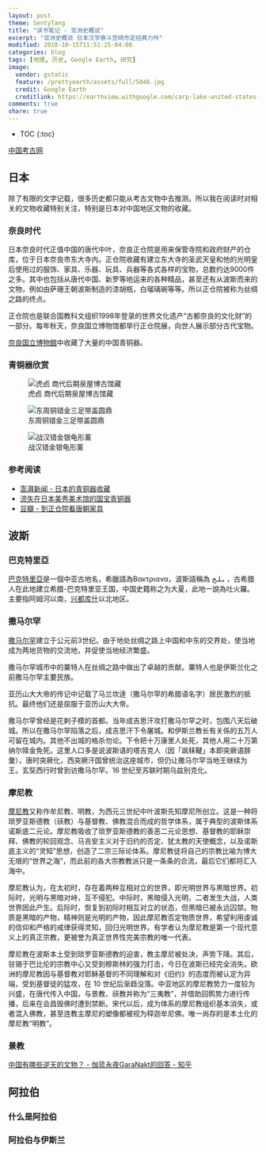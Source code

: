```yaml
---
layout: post
theme: SentyTang
title: "读书笔记 - 亚洲史概说"
excerpt: "亚洲史概说 日本汉学泰斗宫崎市定经典力作"
modified: 2018-10-15T11:51:25-04:00
categories: blog
tags: [地理, 历史, Google Earth, 研究]
image:
  vendor: gstatic
  feature: /prettyearth/assets/full/5046.jpg
  credit: Google Earth
  creditlink: https://earthview.withgoogle.com/carp-lake-united-states-5046
comments: true
share: true
---
```


* TOC
{:toc}

[中国考古网](http://kaogu.cssn.cn)

## 日本

除了有限的文字记载，很多历史都只能从考古文物中去推测，所以我在阅读时对相关的文物收藏特别关注，特别是日本对中国地区文物的收藏。

### 奈良时代

日本奈良时代正值中国的唐代中叶，奈良正仓院是用来保管寺院和政府财产的仓库，位于日本奈良市东大寺内。正仓院收藏有建立东大寺的圣武天皇和他的光明皇后使用过的服饰、家具、乐器、玩具、兵器等各式各样的宝物，总数约达9000件之多。其中也包括从唐代中国、新罗等地运来的各种精品，甚至还有从波斯而来的文物，例如由萨珊王朝波斯制造的漆胡瓶，白瑠璃碗等等。所以正仓院被称为丝绸之路的终点。

正仓院也是联合国教科文组织1998年登录的世界文化遗产“古都奈良的文化财”的一部分。每年秋天，奈良国立博物馆都举行正仓院展，向世人展示部分古代宝物。

[奈良国立博物館][narahaku]中收藏了大量的中国青铜器。

### 青铜器欣赏

<figure class="middle center">
  <img src="http://n.sinaimg.cn/collect/crawl/419/w550h669/20180420/qzBg-fznefkf8845089.jpg" alt="虎卣 商代后期泉屋博古馆藏" >
  <figcaption>虎卣 商代后期泉屋博古馆藏</figcaption>
</figure>

<figure class="middle center">
  <img src="http://5b0988e595225.cdn.sohucs.com/images/20170911/f67877108d28451097575868ecb44e20.jpeg" alt="东周铜错金三足带盖圆鼎" >
  <figcaption>东周铜错金三足带盖圆鼎</figcaption>
</figure>

<figure class="middle center">
  <img src="http://5b0988e595225.cdn.sohucs.com/images/20170911/45c2f48fa2d14c9a8282cae840326200.jpeg" alt="战汉错金银龟形薰" >
  <figcaption>战汉错金银龟形薰</figcaption>
</figure>

### 参考阅读

* [澎湃新闻 - 日本的青铜器收藏](http://collection.sina.com.cn/plfx/2018-04-21/doc-ifznefkf8860381.shtml)
* [流失在日本美秀美术馆的国宝青铜器](http://www.sohu.com/a/191258758_776727)
* [豆瓣 - 到正仓院看唐朝家具](https://www.douban.com/note/266786706/)

[narahaku]:https://www.narahaku.go.jp/collection/?bumon=中国古代青銅器

## 波斯

### 巴克特里亞

[巴克特里亞](https://www.wikiwand.com/en/Bactria)是一個中亚古地名，希臘語為Βακτριανα，波斯語稱為 بـلـخ ，古希腊人在此地建立希腊-巴克特里亚王国，中国史籍称之为大夏，此地一說為吐火羅。主要指阿姆河以南，[兴都库什][Hindu_Kush]以北地区。

### 撒马尔罕

[撒马尔罕][Samarkand]建立于公元前3世纪。由于地处丝绸之路上中国和中东的交界处，使当地成为两地货物的交流地，并促使当地经济繁盛。

撒马尔罕城市中的粟特人在丝绸之路中做出了卓越的贡献。粟特人也是伊斯兰化之前撒马尔罕主要民族。

亚历山大大帝的传记中记载了马兰坎逹（撒马尔罕的希腊语名字）居民激烈的抵抗。最终他们还是屈服于亚历山大大帝。

撒马尔罕曾经是花剌子模的首都。当年成吉思汗攻打撒马尔罕之时，包围八天后破城。所以在撒马尔罕陷落之后，成吉思汗下令屠城。和伊斯兰教长有关係的五万人可留在城内。其他不出城的格杀勿论。下令把十万康里人处死，其他人用二十万第纳尔赎金免死。这里人口多是说波斯语的塔吉克人（因「飒秣鞬」本即突厥语辞彙），唐时突厥化，西突厥汗国曾统治这座城市，但仍让撒马尔罕当地王继续为王。玄奘西行时曾到访撒马尔罕。16 世纪至苏联时期乌兹别克化。

### 摩尼教

[摩尼教][Manichaeism]又称作牟尼教、明教，为西元三世纪中叶波斯先知摩尼所创立。这是一种将琐罗亚斯德教（祆教）与基督教、佛教混合而成的哲学体系，属于典型的波斯体系诺斯底二元论。摩尼教吸收了琐罗亚斯德教的善恶二元论思想、基督教的耶稣崇拜、佛教的轮回观念、马吉安主义对于旧约的否定、犹太教的天使概念，以及诺斯底主义的“灵知”思想，创造了二宗三际论体系。摩尼教徒将自己的宗教比喻为博大无垠的“世界之海”，而此前的各大宗教教派只是一条条的合流，最后它们都将汇入海中。

摩尼教认为，在太初时，存在着两种互相对立的世界，即光明世界与黑暗世界。初际时，光明与黑暗对峙，互不侵犯。中际时，黑暗侵入光明，二者发生大战，人类世界因此产生。后际时，恢复到初际时相互对立的状态，但黑暗已被永远囚禁。物质是黑暗的产物，精神则是光明的产物，因此摩尼教否定物质世界，希望利用虔诚的信仰和严格的戒律获得灵知，回归光明世界。有学者认为摩尼教是第一个现代意义上的真正宗教，更被誉为真正世界性完美宗教的唯一代表。

摩尼教在波斯本土受到琐罗亚斯德教的迫害，教主摩尼被处决，声势下降。其后，驻锡于巴比伦的宗教中心又受到穆斯林的强力打击，今日在波斯已经完全消失。欧洲的摩尼教因与基督教对耶稣基督的不同理解和对《旧约》的态度而被认定为异端，受到基督徒的猛攻，在 10 世纪后渐趋没落。中亚地区的摩尼教势力一度较为兴盛，在唐代传入中国，与景教、祆教并称为“三夷教”，并借助回鹘势力进行传播，后来在会昌毁佛时遭到禁断。宋代以后，成为体系的摩尼教组织基本消失，或者混入佛教，甚至连教主摩尼的塑像都被视为释迦牟尼佛。唯一尚存的是本土化的摩尼教“明教”。

### 景教

[中国有哪些逆天的文物？ - 伽蓝永夜GaraNakt的回答 - 知乎](https://www.zhihu.com/question/22638720/answer/114053739)

[Hindu_Kush]:https://www.wikiwand.com/en/Hindu_Kush
[Samarkand]:https://www.wikiwand.com/en/Samarkand

[Manichaeism]:https://www.wikiwand.com/en/Manichaeism

## 阿拉伯

### 什么是阿拉伯


### 阿拉伯与伊斯兰

